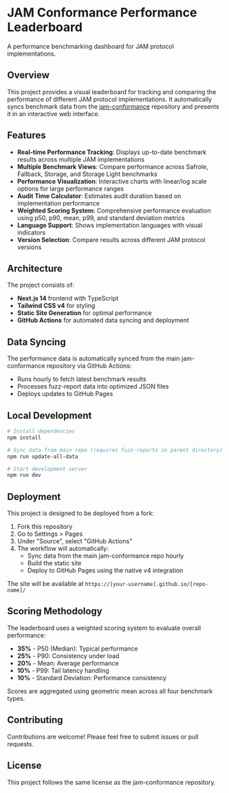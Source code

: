 # JAM Conformance Performance Leaderboard

A performance benchmarking dashboard for JAM protocol implementations.

## Overview

This project provides a visual leaderboard for tracking and comparing the performance of different JAM protocol implementations. It automatically syncs benchmark data from the [jam-conformance](https://github.com/davxy/jam-conformance) repository and presents it in an interactive web interface.

## Features

- **Real-time Performance Tracking**: Displays up-to-date benchmark results across multiple JAM implementations
- **Multiple Benchmark Views**: Compare performance across Safrole, Fallback, Storage, and Storage Light benchmarks
- **Performance Visualization**: Interactive charts with linear/log scale options for large performance ranges
- **Audit Time Calculator**: Estimates audit duration based on implementation performance
- **Weighted Scoring System**: Comprehensive performance evaluation using p50, p90, mean, p99, and standard deviation metrics
- **Language Support**: Shows implementation languages with visual indicators
- **Version Selection**: Compare results across different JAM protocol versions

## Architecture

The project consists of:
- **Next.js 14** frontend with TypeScript
- **Tailwind CSS v4** for styling
- **Static Site Generation** for optimal performance
- **GitHub Actions** for automated data syncing and deployment

## Data Syncing

The performance data is automatically synced from the main jam-conformance repository via GitHub Actions:
- Runs hourly to fetch latest benchmark results
- Processes fuzz-report data into optimized JSON files
- Deploys updates to GitHub Pages

## Local Development

```bash
# Install dependencies
npm install

# Sync data from main repo (requires fuzz-reports in parent directory)
npm run update-all-data

# Start development server
npm run dev
```

## Deployment

This project is designed to be deployed from a fork:

1. Fork this repository
2. Go to Settings > Pages
3. Under "Source", select "GitHub Actions"
4. The workflow will automatically:
   - Sync data from the main jam-conformance repo hourly
   - Build the static site
   - Deploy to GitHub Pages using the native v4 integration

The site will be available at `https://[your-username].github.io/[repo-name]/`

## Scoring Methodology

The leaderboard uses a weighted scoring system to evaluate overall performance:

- **35%** - P50 (Median): Typical performance
- **25%** - P90: Consistency under load
- **20%** - Mean: Average performance
- **10%** - P99: Tail latency handling
- **10%** - Standard Deviation: Performance consistency

Scores are aggregated using geometric mean across all four benchmark types.

## Contributing

Contributions are welcome! Please feel free to submit issues or pull requests.

## License

This project follows the same license as the jam-conformance repository.